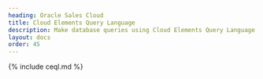 ```yaml
---
heading: Oracle Sales Cloud
title: Cloud Elements Query Language
description: Make database queries using Cloud Elements Query Language.
layout: docs
order: 45
---
```


{% include ceql.md %}
